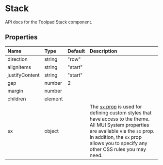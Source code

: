 <!-- This file has been auto-generated using `yarn docs:build:api`. -->

# Stack

<p class="description">API docs for the Toolpad Stack component.</p>

## Properties

| Name                                          | Type                                   | Default                                   | Description                                                                                                                                                                                                                                                                          |
| :-------------------------------------------- | :------------------------------------- | :---------------------------------------- | :----------------------------------------------------------------------------------------------------------------------------------------------------------------------------------------------------------------------------------------------------------------------------------- |
| <span class="prop-name">direction</span>      | <span class="prop-type">string</span>  | <span class="prop-default">"row"</span>   |                                                                                                                                                                                                                                                                                      |
| <span class="prop-name">alignItems</span>     | <span class="prop-type">string</span>  | <span class="prop-default">"start"</span> |                                                                                                                                                                                                                                                                                      |
| <span class="prop-name">justifyContent</span> | <span class="prop-type">string</span>  | <span class="prop-default">"start"</span> |                                                                                                                                                                                                                                                                                      |
| <span class="prop-name">gap</span>            | <span class="prop-type">number</span>  | <span class="prop-default">2</span>       |                                                                                                                                                                                                                                                                                      |
| <span class="prop-name">margin</span>         | <span class="prop-type">number</span>  |                                           |                                                                                                                                                                                                                                                                                      |
| <span class="prop-name">children</span>       | <span class="prop-type">element</span> |                                           |                                                                                                                                                                                                                                                                                      |
| <span class="prop-name">sx</span>             | <span class="prop-type">object</span>  |                                           | The [`sx` prop](https://mui.com/system/getting-started/the-sx-prop/) is used for defining custom styles that have access to the theme. All MUI System properties are available via the `sx` prop. In addition, the `sx` prop allows you to specify any other CSS rules you may need. |
